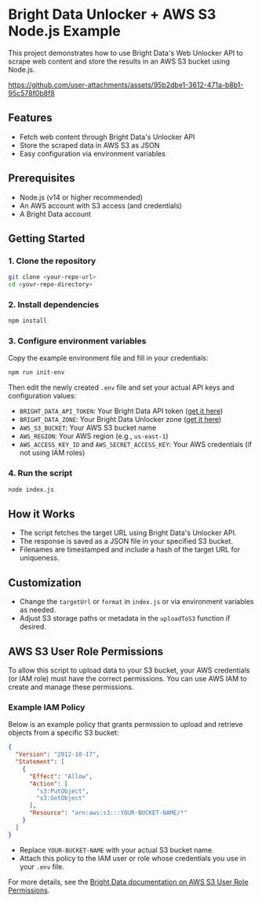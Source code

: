 # Bright Data Unlocker + AWS S3 Node.js Example

This project demonstrates how to use Bright Data's Web Unlocker API to scrape web content and store the results in an AWS S3 bucket using Node.js.

https://github.com/user-attachments/assets/95b2dbe1-3612-471a-b8b1-95c578f0b8f8

## Features
- Fetch web content through Bright Data's Unlocker API
- Store the scraped data in AWS S3 as JSON
- Easy configuration via environment variables

## Prerequisites
- Node.js (v14 or higher recommended)
- An AWS account with S3 access (and credentials)
- A Bright Data account

## Getting Started

### 1. Clone the repository
```sh
git clone <your-repo-url>
cd <your-repo-directory>
```

### 2. Install dependencies
```sh
npm install
```

### 3. Configure environment variables
Copy the example environment file and fill in your credentials:
```sh
npm run init-env
```
Then edit the newly created `.env` file and set your actual API keys and configuration values:

- `BRIGHT_DATA_API_TOKEN`: Your Bright Data API token ([get it here](https://brightdata.com/cp/setting/users))
- `BRIGHT_DATA_ZONE`: Your Bright Data Unlocker zone ([get it here](https://brightdata.com/cp/zones))
- `AWS_S3_BUCKET`: Your AWS S3 bucket name
- `AWS_REGION`: Your AWS region (e.g., `us-east-1`)
- `AWS_ACCESS_KEY_ID` and `AWS_SECRET_ACCESS_KEY`: Your AWS credentials (if not using IAM roles)

### 4. Run the script
```sh
node index.js
```

## How it Works
- The script fetches the target URL using Bright Data's Unlocker API.
- The response is saved as a JSON file in your specified S3 bucket.
- Filenames are timestamped and include a hash of the target URL for uniqueness.

## Customization
- Change the `targetUrl` or `format` in `index.js` or via environment variables as needed.
- Adjust S3 storage paths or metadata in the `uploadToS3` function if desired.

## AWS S3 User Role Permissions

To allow this script to upload data to your S3 bucket, your AWS credentials (or IAM role) must have the correct permissions. You can use AWS IAM to create and manage these permissions.

### Example IAM Policy

Below is an example policy that grants permission to upload and retrieve objects from a specific S3 bucket:

```json
{
  "Version": "2012-10-17",
  "Statement": [
    {
      "Effect": "Allow",
      "Action": [
        "s3:PutObject",
        "s3:GetObject"
      ],
      "Resource": "arn:aws:s3:::YOUR-BUCKET-NAME/*"
    }
  ]
}
```

- Replace `YOUR-BUCKET-NAME` with your actual S3 bucket name.
- Attach this policy to the IAM user or role whose credentials you use in your `.env` file.

For more details, see the [Bright Data documentation on AWS S3 User Role Permissions](https://docs.brightdata.com/datasets/scrapers/custom-scrapers/delivery-options#aws-s3-user-role-permissions).
